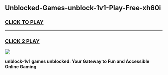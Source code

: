 
## Unblocked-Games-unblock-1v1-Play-Free-xh60i
<h3>
<a href="https://premium76.site?title=unblock-1v1&ref=23A">CLICK TO PLAY</a></h3>
<hr>

<h3>
<a href="https://premium76.site?title=unblock-1v1&ref=23A">CLICK 2 PLAY</a>
  
</h3>

<a href="https://premium76.site?title=unblock-1v1&ref=23A"><img src="https://clearcache.store/games.png"></a>


**unblock-1v1 games unblocked: Your Gateway to Fun and Accessible Online Gaming**
